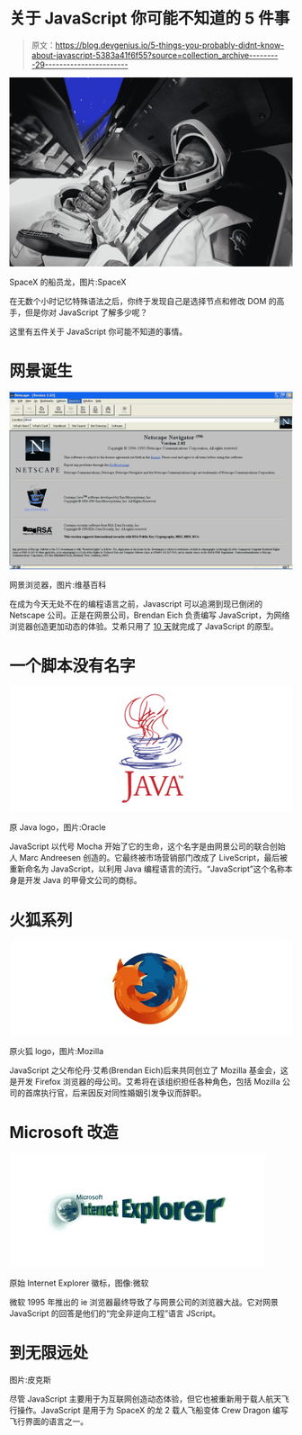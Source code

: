 # 关于 JavaScript 你可能不知道的 5 件事

> 原文：<https://blog.devgenius.io/5-things-you-probably-didnt-know-about-javascript-5383a41f6f55?source=collection_archive---------29----------------------->

![](img/faccd268bb9dee59d3390a8e04939289.png)

SpaceX 的船员龙，图片:SpaceX

在无数个小时记忆特殊语法之后，你终于发现自己是选择节点和修改 DOM 的高手，但是你对 JavaScript 了解多少呢？

这里有五件关于 JavaScript 你可能不知道的事情。

# 网景诞生

![](img/72424546085a5d1cd0a9d43413b29a9d.png)

网景浏览器，图片:维基百科

在成为今天无处不在的编程语言之前，Javascript 可以追溯到现已倒闭的 Netscape 公司。正是在网景公司，Brendan Eich 负责编写 JavaScript，为网络浏览器创造更加动态的体验。艾希只用了 [10 天](http://speakingjs.com/es5/ch04.html)就完成了 JavaScript 的原型。

# 一个脚本没有名字

![](img/7293ab95bae45a5cdf2791a2ff4b7d79.png)

原 Java logo，图片:Oracle

JavaScript 以代号 Mocha 开始了它的生命，这个名字是由网景公司的联合创始人 Marc Andreesen 创造的。它最终被市场营销部门改成了 LiveScript，最后被重新命名为 JavaScript，以利用 Java 编程语言的流行。“JavaScript”这个名称本身是开发 Java 的甲骨文公司的商标。

# 火狐系列

![](img/082915345fd3df9a7a4d0109745df074.png)

原火狐 logo，图片:Mozilla

JavaScript 之父布伦丹·艾希(Brendan Eich)后来共同创立了 Mozilla 基金会，这是开发 Firefox 浏览器的母公司。艾希将在该组织担任各种角色，包括 Mozilla 公司的首席执行官，后来因反对同性婚姻引发争议而辞职。

# Microsoft 改造

![](img/f05ae5dede3fafd518d8c7ca3dd1dd1d.png)

原始 Internet Explorer 徽标，图像:微软

微软 1995 年推出的 ie 浏览器最终导致了与网景公司的浏览器大战。它对网景 JavaScript 的回答是他们的“完全非逆向工程”语言 JScript。

# **到无限远处**

图片:皮克斯

尽管 JavaScript 主要用于为互联网创造动态体验，但它也被重新用于载人航天飞行操作。JavaScript 是用于为 SpaceX 的龙 2 载人飞船变体 Crew Dragon 编写飞行界面的语言之一。